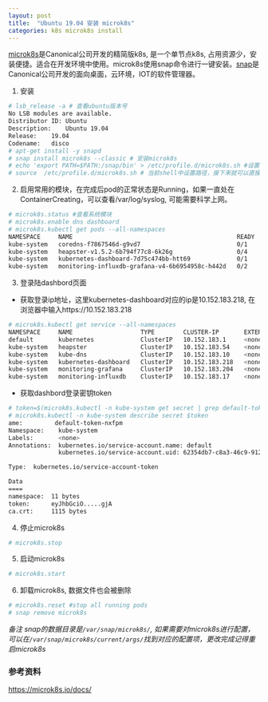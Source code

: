 ```yaml
---
layout: post
title:  "Ubuntu 19.04 安装 microk8s"
categories: k8s microk8s install
---
```


[microk8s](https://microk8s.io/)是Canonical公司开发的精简版k8s, 是一个单节点k8s, 占用资源少，安装便捷。适合在开发环境中使用。microk8s使用snap命令进行一键安装。[snap](https://snapcraft.io/docs)是Canonical公司开发的面向桌面，云环境，IOT的软件管理器。

1. 安装

```bash
# lsb_release -a # 查看ubuntu版本号
No LSB modules are available.
Distributor ID:	Ubuntu
Description:	Ubuntu 19.04
Release:	19.04
Codename:	disco
# apt-get install -y snapd
# snap install microk8s --classic # 安装microk8s
# echo 'export PATH=$PATH:/snap/bin' > /etc/profile.d/microk8s.sh #设置命令路径
# source  /etc/profile.d/microk8s.sh # 当前shell中设置路径，接下来就可以直接使用microk8s.*命令
```

2. 启用常用的模块，在完成后pod的正常状态是Running，如果一直处在ContainerCreating，可以查看/var/log/syslog, 可能需要科学上网。

```bash
# microk8s.status #查看系统模块
# microk8s.enable dns dashboard
# microk8s.kubectl get pods --all-namespaces
NAMESPACE     NAME                                              READY   STATUS              RESTARTS   AGE
kube-system   coredns-f7867546d-g9vd7                           0/1     Running             0          2m
kube-system   heapster-v1.5.2-6b794f77c8-6k26g                  0/4     ContainerCreating   0          8s
kube-system   kubernetes-dashboard-7d75c474bb-htt69             0/1     ContainerCreating   0          11s
kube-system   monitoring-influxdb-grafana-v4-6b6954958c-h442d   0/2     ContainerCreating   0          11s
```

3. 登录陆dashbord页面

- 获取登录ip地址，这里kubernetes-dashboard对应的ip是10.152.183.218, 在浏览器中输入https://10.152.183.218

```bash
# microk8s.kubectl get service --all-namespaces
NAMESPACE     NAME                   TYPE        CLUSTER-IP       EXTERNAL-IP   PORT(S)                  AGE
default       kubernetes             ClusterIP   10.152.183.1     <none>        443/TCP                  8m58s
kube-system   heapster               ClusterIP   10.152.183.54    <none>        80/TCP                   4m35s
kube-system   kube-dns               ClusterIP   10.152.183.10    <none>        53/UDP,53/TCP,9153/TCP   6m22s
kube-system   kubernetes-dashboard   ClusterIP   10.152.183.218   <none>        443/TCP                  4m37s
kube-system   monitoring-grafana     ClusterIP   10.152.183.204   <none>        80/TCP                   4m36s
kube-system   monitoring-influxdb    ClusterIP   10.152.183.17    <none>        8083/TCP,8086/TCP        4m36s
```

- 获取dashbord登录密钥token

```bash
# token=$(microk8s.kubectl -n kube-system get secret | grep default-token | cut -d " " -f1)
# microk8s.kubectl -n kube-system describe secret $token
ame:         default-token-nxfpm
Namespace:    kube-system
Labels:       <none>
Annotations:  kubernetes.io/service-account.name: default
              kubernetes.io/service-account.uid: 62354db7-c8a3-46c9-9127-d05cd7090eba

Type:  kubernetes.io/service-account-token

Data
====
namespace:  11 bytes
token:      eyJhbGciO.....gjA
ca.crt:     1115 bytes
```

4. 停止microk8s

```bash
# microk8s.stop
```

5. 启动microk8s

```bash
# microk8s.start
```

6. 卸载microk8s, 数据文件也会被删除

```bash
# microk8s.reset #stop all running pods
# snap remove microk8s
```

_备注_
_snap的数据目录是`/var/snap/microk8s/`, 如果需要对microk8s进行配置，可以在`/var/snap/microk8s/current/args/`找到对应的配置项，更改完成记得重启microk8s_

### 参考资料
https://microk8s.io/docs/
